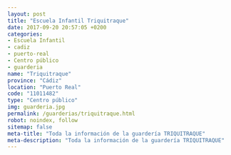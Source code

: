 ```yaml
---
layout: post
title: "Escuela Infantil Triquitraque"
date: 2017-09-20 20:57:05 +0200
categories:
- Escuela Infantil
- cadiz
- puerto-real
- Centro público
- guarderia
name: "Triquitraque"
province: "Cádiz"
location: "Puerto Real"
code: "11011482"
type: "Centro público"
img: guarderia.jpg
permalink: /guarderias/triquitraque.html
robot: noindex, follow
sitemap: false
meta-title: "Toda la información de la guardería TRIQUITRAQUE"
meta-description: "Toda la información de la guardería TRIQUITRAQUE"
---
```

